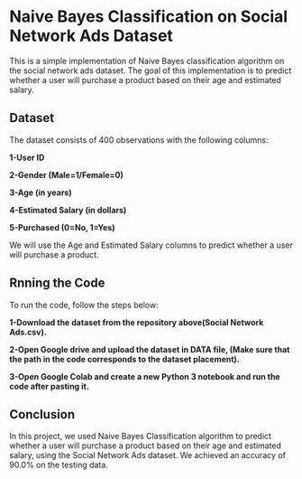 # Naive Bayes Classification on Social Network Ads Dataset
This is a simple implementation of Naive Bayes classification algorithm on the social network ads dataset. The goal of this implementation is to predict whether a user will purchase a product based on their age and estimated salary.
## Dataset
The dataset consists of 400 observations with the following columns:

**1-User ID**

**2-Gender (Male=1/Female=0)**

**3-Age (in years)**

**4-Estimated Salary (in dollars)**

**5-Purchased (0=No, 1=Yes)**

We will use the Age and Estimated Salary columns to predict whether a user will purchase a product.

## Rnning the Code

To run the code, follow the steps below:

**1-Download the dataset from the repository above(Social Network Ads.csv).**

**2-Open Google drive and upload the dataset in DATA file, (Make sure that the path in the code corresponds to the dataset placement).**

**3-Open Google Colab and create a new Python 3 notebook and run the code after pasting it.**

## Conclusion

In this project, we used Naive Bayes Classification algorithm to predict whether a user will purchase a product based on their age and estimated salary, using the Social Network Ads dataset. We achieved an accuracy of 90.0% on the testing data.

